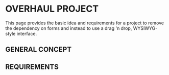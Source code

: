 # OVERHAUL PROJECT
This page provides the basic idea and requirements for a project to remove the dependency on forms and instead to use a drag 'n drop, WYSIWYG-style interface.

## GENERAL CONCEPT


## REQUIREMENTS

